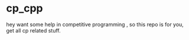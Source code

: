 # cp_cpp
hey want some help in competitive programming , so this repo is for you,  get all cp related stuff.
